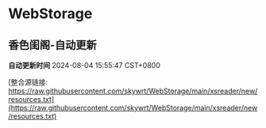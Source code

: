 # WebStorage

## 香色闺阁-自动更新

**自动更新时间** 2024-08-04 15:55:47 CST+0800

[整合源链接: https://raw.githubusercontent.com/skywrt/WebStorage/main/xsreader/new/resources.txt](https://raw.githubusercontent.com/skywrt/WebStorage/main/xsreader/new/resources.txt)
